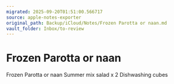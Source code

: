 ```yaml
---
migrated: 2025-09-20T01:51:00.566717
source: apple-notes-exporter
original_path: Backup/iCloud/Notes/Frozen Parotta or naan.md
vault_folder: Inbox/to-review
---
```

# Frozen Parotta or naan

Frozen Parotta or naan
Summer mix salad x 2
Dishwashing cubes
